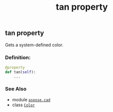 ﻿---
title: tan property
second_title: Aspose.CAD for Python via .NET API References
description: 
type: docs
weight: 1520
url: /python-net/aspose.cad/color/tan/
is_root: false
---

## tan property


Gets a system-defined color.
### Definition:
```python
@property
def tan(self):
    ...
```

### See Also
* module [`aspose.cad`](../../)
* class [`Color`](/cad/python-net/aspose.cad/color)
